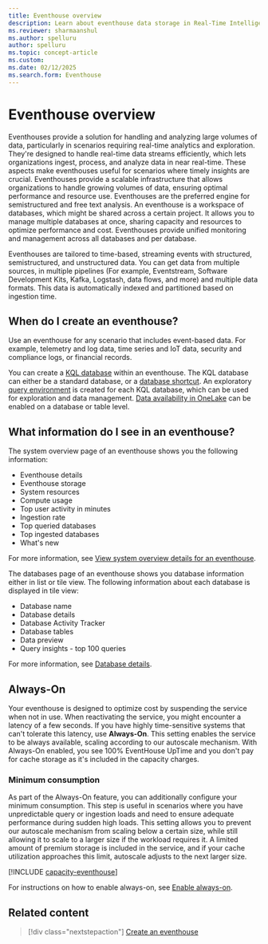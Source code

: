 ```yaml
---
title: Eventhouse overview
description: Learn about eventhouse data storage in Real-Time Intelligence.
ms.reviewer: sharmaanshul
ms.author: spelluru
author: spelluru
ms.topic: concept-article
ms.custom:
ms.date: 02/12/2025
ms.search.form: Eventhouse
---
```

# Eventhouse overview

Eventhouses provide a solution for handling and analyzing large volumes of data, particularly in scenarios requiring real-time analytics and exploration. They're designed to handle real-time data streams efficiently, which lets organizations ingest, process, and analyze data in near real-time. These aspects make eventhouses useful for scenarios where timely insights are crucial. Eventhouses provide a scalable infrastructure that allows organizations to handle growing volumes of data, ensuring optimal performance and resource use. Eventhouses are the preferred engine for semistructured and free text analysis. An eventhouse is a workspace of databases, which might be shared across a certain project. It allows you to manage multiple databases at once, sharing capacity and resources to optimize performance and cost. Eventhouses provide unified monitoring and management across all databases and per database.

Eventhouses are tailored to time-based, streaming events with structured, semistructured, and unstructured data. You can get data from multiple sources, in multiple pipelines (For example, Eventstream, Software Development Kits, Kafka, Logstash, data flows, and more) and multiple data formats. This data is automatically indexed and partitioned based on ingestion time.

## When do I create an eventhouse?

Use an eventhouse for any scenario that includes event-based data. For example, telemetry and log data, time series and IoT data, security and compliance logs, or financial records.

You can create a [KQL database](create-database.md) within an eventhouse. The KQL database can either be a standard database, or a [database shortcut](database-shortcut.md). An exploratory [query environment](create-database.md#explore-your-kql-database) is created for each KQL database, which can be used for exploration and data management. [Data availability in OneLake](one-logical-copy.md) can be enabled on a database or table level.

## What information do I see in an eventhouse?

The system overview page of an eventhouse shows you the following information:

* Eventhouse details
* Eventhouse storage
* System resources
* Compute usage
* Top user activity in minutes
* Ingestion rate
* Top queried databases
* Top ingested databases
* What's new

For more information, see [View system overview details for an eventhouse](manage-monitor-eventhouse.md#view-system-overview).

The databases page of an eventhouse shows you database information either in list or tile view. The following information about each database is displayed in tile view:

* Database name
* Database details
* Database Activity Tracker
* Database tables
* Data preview
* Query insights - top 100 queries

For more information, see [Database details](manage-monitor-database.md#database-details).

## Always-On
Your eventhouse is designed to optimize cost by suspending the service when not in use. When reactivating the service, you might encounter a latency of a few seconds. If you have highly time-sensitive systems that can't tolerate this latency, use **Always-On**. This setting enables the service to be always available, scaling according to our autoscale mechanism. With Always-On enabled, you see 100% EventHouse UpTime and you don't pay for cache storage as it's included in the capacity charges.

### Minimum consumption
As part of the Always-On feature, you can additionally configure your minimum consumption. This step is useful in scenarios where you have unpredictable query or ingestion loads and need to ensure adequate performance during sudden high loads. This setting allows you to prevent our autoscale mechanism from scaling below a certain size, while still allowing it to scale to a larger size if the workload requires it. A limited amount of premium storage is included in the service, and if your cache utilization approaches this limit, autoscale adjusts to the next larger size.

[!INCLUDE [capacity-eventhouse](includes/capacity-eventhouse.md)]

For instructions on how to enable always-on, see [Enable always-on](manage-monitor-eventhouse.md#enable-minimum-consumption).

## Related content

> [!div class="nextstepaction"]
> [Create an eventhouse](create-eventhouse.md)
